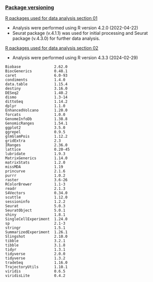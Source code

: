 
### [Package versioning](#tab/)

[R packages used for data analysis section 01](01_Data_processing_and_transformation)

- Analysis were performed using R version 4.2.0 (2022-04-22)
- Seurat package (v.4.1.1) was used for initial processing and Seurat package (v.4.3.0) for further data analysis.

  
[R packages used for data analysis section 02](02_Data_analysis_and_visualization)

- Analysis were performed using R version 4.3.3 (2024-02-29)
```
Biobase               2.62.0
BiocGenerics          0.48.1
caret                 6.0-93
condiments            1.4.0
data.table            1.15.4
destiny               3.16.0
DESeq2                1.40.2
dismo                 1.3-14
dittoSeq              1.14.2
dplyr                 1.1.0
EnhancedVolcano       1.20.0
forcats               1.0.0
GenomeInfoDb          1.38.8
GenomicRanges         1.54.1
ggplot2               3.5.0
ggrepel               0.9.5
glmGlamPois           1.12.2
gridExtra             2.3
IRanges               2.36.0
lattice               0.20-45
lubridate             1.9.3
MatrixGenerics        1.14.0
matrixStats           1.2.0
missMDA               1.19
princurve             2.1.6
purrr                 1.0.2
raster                3.6-26
RColorBrewer          1.1-3
readr                 2.1.3
S4Vectors             0.34.0
scuttle               1.12.0
sessioninfo           1.2.2
Seurat                5.0.3
SeuratObject          5.0.1
shiny                 1.8.1
SingleCellExperiment  1.24.0
sp                    2.1-3
stringr               1.5.1
SummarizedExperiment  1.26.1
Slingshot             2.10.0
tibble                3.2.1
tibble                3.1.8
tidyr                 1.3.1
tidyverse             2.0.0
tidyverse             1.3.2
tradeSeq              1.16.0
TrajectoryUtils       1.10.1
viridis               0.6.5
viridisLite           0.4.2

```

